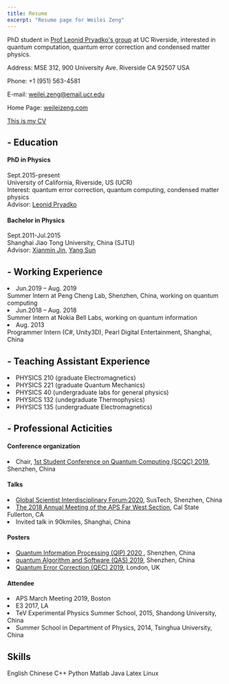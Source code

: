 ```yaml
---
title: Resume
excerpt: "Resume page for Weilei Zeng"
---
```

PhD student in <a href="https://faculty.ucr.edu/~leonid/">
Prof Leonid Pryadko's group</a> at UC Riverside, interested
in quantum computation, quantum error correction and condensed matter
physics.

<p>Address: MSE 312,
900 University Ave. Riverside CA 92507 USA<br>

Phone: +1 (951) 563-4581 <br>

E-mail: weilei.zeng@email.ucr.edu<br>

Home Page: 
  <a href="https://weileizeng.com">weileizeng.com</a> <br>

<a class="{% if site.style == 'dark' %}text-white{% endif %}" href="/zwl_assets/weilei-cv.pdf">
    This is my CV
  </a>
</p>

<h2 id="-education">- Education</h2>
<h4 id="phd-in-physics">PhD in Physics</h4>
<p>
  Sept.2015-present<br>
University of California, Riverside, US (UCR)<br>
Interest: quantum error correction, quantum computing, condensed matter physics<br>
  Advisor:  <a href="http://faculty.ucr.edu/~leonid/"> Leonid Pryadko </a></p>

<h4 id="bachelor-in-physics">Bachelor in Physics</h4>
<p>Sept.2011-Jul.2015<br>
  Shanghai Jiao Tong University, China (SJTU)<br>
  Advisor: <a href="https://ins.sjtu.edu.cn/affiliatedFaculty/jinxianmin">Xianmin Jin</a>,
  <a href="https://www.physics.sjtu.edu.cn/en/people/1/ySun">Yang Sun</a>
</p>


<h2>- Working Experience </h2>


<li> Jun.2019 – Aug. 2019 <br> Summer Intern at Peng Cheng Lab, Shenzhen, China, working on quantum computing </li>
<li> Jun.2018 – Aug. 2018 <br> Summer Intern at Nokia Bell Labs, working on quantum information </li>
<li> Aug. 2013 <br> Programmer Intern (C#, Unity3D), Pearl Digital Entertainment, Shanghai, China </li>




<h2>- Teaching Assistant Experience </h2>

  <li> PHYSICS 210 (graduate Electromagnetics)</li>
  <li> PHYSICS 221 (graduate Quantum Mechanics) </li>
  <li> PHYSICS 40 (undergraduate labs for general physics) </li>
  <li> PHYSICS 132 (undegraduate Thermophysics) </li>
  <li> PHYSICS 135 (undergraduate Electromagnetics)</li>


<h2>- Professional Acticities</h2>
<p>

  <h4> Conference organization </h4>
  <li>
      Chair, <a href="http://www.szpclab.com/qas2019/#/studentConference">
      1st Student Conference on Quantum Computing (SCQC) 2019</a>, Shenzhen, China
  </li>
  <h4> Talks </h4>
  <li> <a href="https://mp.weixin.qq.com/s/0OgFecPGpXAyOCXvsLbJVg">
      Global Scientist Interdisciplinary Forum·2020</a>, SusTech, Shenzhen, China</li>
  <li> <a href="http://meetings.aps.org/Meeting/FWS18/Session/F03.8">The
  2018 Annual Meeting of the APS Far West Section</a>, Cal State
  Fullerton, CA </li>
  <li> Invited talk in 90kmiles, Shanghai, China</li>
  <h4> Posters </h4>
  <li> <a href="http://www.szpclab.com/qip2020#/homepage"> Quantum Information Processing (QIP) 2020 </a>, Shenzhen, China </li>
  <li> <a href="http://www.szpclab.com/qas2019/#/homepage"> quantum Algorithm and Software (QAS) 2019</a>, Shenzhen, China</li>
  <li> <a href="http://qec19.iopconfs.org/home"> Quantum Error Correction (QEC) 2019</a>, London, UK </li>
  <h4> Attendee</h4>
  <li> APS March Meeting 2019, Boston </li>
  <li> E3 2017, LA </li>
  <li> TeV Experimental Physics Summer School, 2015, Shandong University, China </li>
  <li> Summer School in Department of Physics, 2014, Tsinghua University, China </li>
</p>

<h2> Skills </h2>

<span class="d-inline-block f5 rounded-2 text-blue bg-yellow py-1 px-2">English</span>
<span class="d-inline-block f5 rounded-2 text-blue bg-yellow py-1 px-2">Chinese</span>
<span class="d-inline-block f5 rounded-2 text-white bg-blue py-1 px-2">C++</span>
<span class="d-inline-block f5 rounded-2 text-white bg-blue py-1 px-2">Python</span>
<span class="d-inline-block f5 rounded-2 text-white bg-blue py-1 px-2">Matlab</span>
<span class="d-inline-block f5 rounded-2 text-white bg-blue py-1 px-2">Java</span>
<span class="d-inline-block f5 rounded-2 text-yellow bg-red py-1 px-2">Latex</span>
<span class="d-inline-block f5 rounded-2 text-yellow bg-red py-1 px-2">Linux</span>

